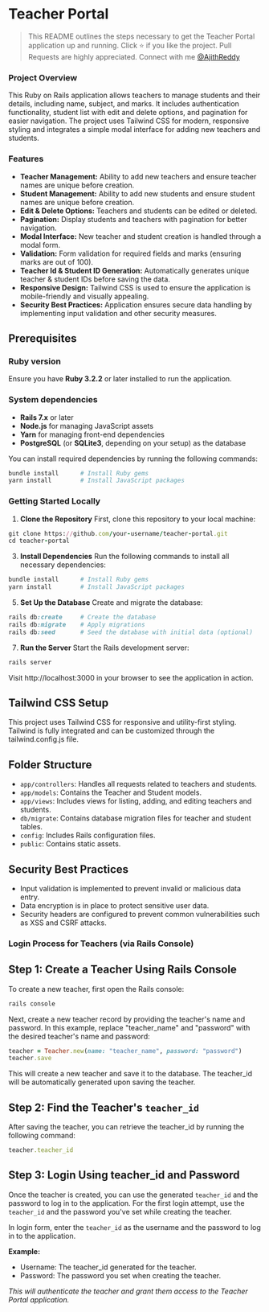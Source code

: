 # Teacher Portal

> This README outlines the steps necessary to get the Teacher Portal application up and running. 
> Click :star: if you like the project. Pull Requests are highly appreciated. Connect with me [@AjithReddy](https://www.linkedin.com/in/ajith-reddy-b75604185/)


### Project Overview
This Ruby on Rails application allows teachers to manage students and their details, including name, subject, and marks. It includes authentication functionality, student list with edit and delete options, and pagination for easier navigation. The project uses Tailwind CSS for modern, responsive styling and integrates a simple modal interface for adding new teachers and students.

### Features
 - **Teacher Management:** Ability to add new teachers and ensure teacher names are unique before creation.
 - **Student Management:** Ability to add new students and ensure student names are unique before creation.
 - **Edit & Delete Options:** Teachers and students can be edited or deleted.
 - **Pagination:** Display students and teachers with pagination for better navigation.
 - **Modal Interface:** New teacher and student creation is handled through a modal form.
 - **Validation:** Form validation for required fields and marks (ensuring marks are out of 100).
 - **Teacher Id & Student ID Generation:** Automatically generates unique teacher & student IDs before saving the data.
 - **Responsive Design:** Tailwind CSS is used to ensure the application is mobile-friendly and visually appealing.
 - **Security Best Practices:** Application ensures secure data handling by implementing input validation and other security measures.

## Prerequisites
### Ruby version
Ensure you have **Ruby 3.2.2** or later installed to run the application.

### System dependencies
- **Rails 7.x** or later
- **Node.js** for managing JavaScript assets
- **Yarn** for managing front-end dependencies
- **PostgreSQL** (or **SQLite3**, depending on your setup) as the database

You can install required dependencies by running the following commands:

```ruby
bundle install      # Install Ruby gems
yarn install        # Install JavaScript packages
```
### Getting Started Locally
1. **Clone the Repository**
   First, clone this repository to your local machine:
```ruby
git clone https://github.com/your-username/teacher-portal.git
cd teacher-portal
```
3. **Install Dependencies**
Run the following commands to install all necessary dependencies:
```ruby
bundle install      # Install Ruby gems
yarn install        # Install JavaScript packages
```
5. **Set Up the Database**
Create and migrate the database:
```ruby
rails db:create     # Create the database
rails db:migrate    # Apply migrations
rails db:seed       # Seed the database with initial data (optional)
```
7. **Run the Server**
Start the Rails development server:
```ruby
rails server
```
Visit http://localhost:3000 in your browser to see the application in action.

## Tailwind CSS Setup
This project uses Tailwind CSS for responsive and utility-first styling. Tailwind is fully integrated and can be customized through the tailwind.config.js file.

## Folder Structure
   - `app/controllers`: Handles all requests related to teachers and students.
   - `app/models`: Contains the Teacher and Student models.
   - `app/views`: Includes views for listing, adding, and editing teachers and students.
   - `db/migrate`: Contains database migration files for teacher and student tables.
   - `config`: Includes Rails configuration files.
   - `public`: Contains static assets.
## Security Best Practices
   - Input validation is implemented to prevent invalid or malicious data entry.
   - Data encryption is in place to protect sensitive user data.
   - Security headers are configured to prevent common vulnerabilities such as XSS and CSRF attacks.

### Login Process for Teachers (via Rails Console)
## Step 1: Create a Teacher Using Rails Console
To create a new teacher, first open the Rails console:
```ruby
rails console
```
Next, create a new teacher record by providing the teacher's name and password. In this example, replace "teacher_name" and "password" with the desired teacher's name and password:
```ruby
teacher = Teacher.new(name: "teacher_name", password: "password")
teacher.save
```
This will create a new teacher and save it to the database. The teacher_id will be automatically generated upon saving the teacher.
## Step 2: Find the Teacher's `teacher_id`
After saving the teacher, you can retrieve the teacher_id by running the following command:
```ruby
teacher.teacher_id
```
## Step 3: Login Using teacher_id and Password
Once the teacher is created, you can use the generated `teacher_id` and the password to log in to the application. For the first login attempt, use the `teacher_id` and the password you've set while creating the teacher.

In login form, enter the `teacher_id` as the username and the password to log in to the application.

**Example:**
  - Username: The teacher_id generated for the teacher.
  - Password: The password you set when creating the teacher.

*This will authenticate the teacher and grant them access to the Teacher Portal application.*
